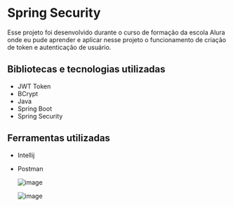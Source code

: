 # Spring Security
Esse projeto foi desenvolvido durante o curso de formação da escola Alura onde eu pude
aprender e aplicar nesse projeto o funcionamento de criação de token e autenticação de usuário.

## Bibliotecas e tecnologias utilizadas
- JWT Token
- BCrypt
- Java
- Spring Boot
- Spring Security


## Ferramentas utilizadas
  - Intellij
  - Postman

    ![image](https://github.com/hermesoncostta/springsecurity/assets/103538716/e73cb413-091d-4cb6-85cd-ea8210f88124)

    ![image](https://github.com/hermesoncostta/springsecurity/assets/103538716/96c80a04-4b4b-4abb-bd94-3d3ebd274ccc)



 
